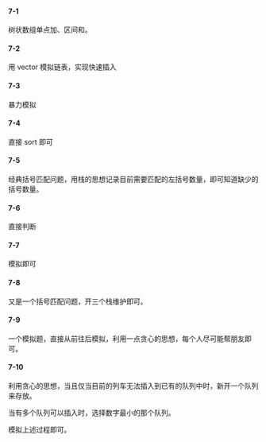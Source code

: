 #### 7-1

树状数组单点加、区间和。

#### 7-2

用 vector 模拟链表，实现快速插入

#### 7-3

暴力模拟

#### 7-4

直接 sort 即可

#### 7-5

经典括号匹配问题，用栈的思想记录目前需要匹配的左括号数量，即可知道缺少的括号数量。

#### 7-6

直接判断

#### 7-7

模拟即可

#### 7-8

又是一个括号匹配问题，开三个栈维护即可。

#### 7-9

一个模拟题，直接从前往后模拟，利用一点贪心的思想，每个人尽可能帮朋友即可。

#### 7-10


利用贪心的思想，当且仅当目前的列车无法插入到已有的队列中时，新开一个队列来存放。

当有多个队列可以插入时，选择数字最小的那个队列。

模拟上述过程即可。
